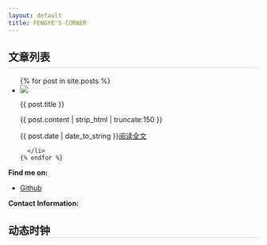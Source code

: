 ```yaml
---
layout: default
title: FENGYE'S CORNER
---
```

<div class="contentBox col-xs-12 col-sm-10  col-md-9 ">
<h2 style="border-bottom: 1px solid #ddd; padding-bottom:8px;">文章列表</h2>
  <ul class="posts">
    {% for post in site.posts %}
      <li class="clearfix">
      <div class="leftD">
        <img src="{{post.leftImg}}"/>
      </div>
      <div class="rightD">
        <p class="title">{{ post.title }}</p>
    <div class="post-content-preview">
          {{ post.content | strip_html | truncate:150 }}
      </div>
      <p class="post-meta" style="font-size:14px;">
      <!-- <span>{{ post.date | date_to_string }}</span> --><!--  &raquo; -->
          <!-- Posted by {% if post.author %}{{ post.author }}{% else %}{{ site.title }}{% endif %} -->
        <span>{{ post.date | date_to_string }}</span><span class="FullText"><a href="{{ post.url }}">阅读全文</a></span>
      </p>
      </div>

      </li>
    {% endfor %}
  </ul>

<!-- {% highlight console %}
$ git clone ...
{% endhighlight %}
{% highlight ruby %}
put hello
{% endhighlight %} -->
<p><b>Find me on:</b></p>
<ul>
<li><a href="http://github.io/fengye12/">Github</a></li>
</ul>
<p><b>Contact Information:</b></p>
<!-- <blockquote>
欢迎所有朋友加我微信：zjs123zjs1234
</blockquote> -->
</div>
<div class="hidden-xs col-sm-2  col-md-3">
  <h2 style="border-bottom: 1px solid #ddd;">动态时钟</h2>
<div class="clock">
  <canvas id="clock" width="200px" height="200px"  style="margin:20px auto">
      <script>
        var dom = document.getElementById('clock');
          var ctx = dom.getContext('2d');
          var width = ctx.canvas.width;
          var height = ctx.canvas.height;
           var r = width/2;
           var rem = width/200;
           function drawBackground(){
              ctx.save();
              ctx.translate(r, r);//把圆心定位到正方形的中心
              ctx.beginPath();//创建一个起始路径
              ctx.lineWidth = 10*rem;
              ctx.arc(0,0,r-ctx.lineWidth/2,0,2*Math.PI,false);
              ctx.stroke();//绘制路径

              var hourNumbers = [3,4,5,6,7,8,9,10,11,12,1,2,3]
              ctx.font = 18*rem+'px Arial';//字体样式
              ctx.textAlign = "center";//水平居中
              ctx.textBaseline = 'middle';//垂直居中
              hourNumbers.forEach(function(number,i){
                var rad = i*2*Math.PI/12;
                var x = Math.cos(rad) * (r-30*rem);
                var y = Math.sin(rad) * (r-30*rem);
                ctx.fillText(number, x, y)//文字填充
              });
              for(var i = 0;i < 60; i++){
                  var rad = i*2*Math.PI/60;
                  var x = Math.cos(rad) * (r-18*rem);
                  var y = Math.sin(rad) * (r-18*rem);
                  ctx.beginPath();//再画要再创建一个起始路径
                  if(i % 5 === 0 ){
                      ctx.fillStyle = '#000';
                      ctx.arc(x,y,2*rem,0,2*Math.PI,false);
                  }else{
                  ctx.fillStyle = '#ccc';
                   ctx.arc(x,y,2*rem,0,2*Math.PI,false);
                   }
                   ctx.fill(); //填充小圆
          }
      }
      function drawHour(hour,minute){
          ctx.save();//保存画小时之前的画布状态
          ctx.beginPath();
          var rad = 2*Math.PI /12 *hour;
          var mrad = 2*Math.PI /12/60 *minute;
           ctx.rotate(rad+mrad);
          ctx.lineWidth = 6*rem;
          ctx.lineCap = 'round';
          ctx.moveTo(0, 10*rem);
          ctx.lineTo(0, -r/2);
          ctx.stroke();
          ctx.restore();//画完之后返回到画小时之前的画布状态
  }
      function drawMinute(minute){
          ctx.save();
          ctx.beginPath();
          var rad = 2*Math.PI /60 *minute;
          ctx.rotate(rad);
          ctx.lineWidth = 3*rem;
          ctx.lineCap = 'round';//设置或返回线条的结束端点样式
          ctx.moveTo(0, 10*rem);//起始点改变
          ctx.lineTo(0, -r+30*rem);//画线条
          ctx.stroke();
          ctx.restore();
  }
      function drawSecond(second){
          ctx.save();
          ctx.beginPath();
          ctx.fillStyle = 'red'
          var rad = 2*Math.PI /60 *second;
          ctx.rotate(rad);
          ctx.lineWidth = 2*rem;
          ctx.lineCap = 'round';//设置或返回线条的结束端点样式
          ctx.moveTo(-2*rem, 20*rem);//起始点改变
          ctx.lineTo(2*rem,20*rem);
          ctx.lineTo(1,-r+18*rem);
          ctx.lineTo(-1,-r+18*rem);
          ctx.fill();
          ctx.restore();
  }
  function darwC(){
      ctx.beginPath();
      ctx.fillStyle = '#fff';
      ctx.arc(0,0,3*rem,0,2*Math.PI,false);
      ctx.fill();

  }
  function draw(){
      ctx.clearRect(0, 0, width, height)
          var now=new Date();
          var hour=now.getHours();
          var minute=now.getMinutes();
          var second=now.getSeconds();
          drawBackground();
          drawHour(hour,minute);
          drawMinute(minute);
          drawSecond(second);
          darwC();
          ctx.restore();
  }
  draw();
  setInterval(draw, 1000)
      </script>
</div>
</div>
